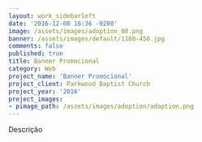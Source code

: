 ```yaml
---
layout: work_sidebarleft
date: '2016-12-08 16:36 -0200'
image: /assets/images/adoption_00.png
banner: /assets/images/default/1160-450.jpg
comments: false
published: true
title: Banner Promocional
category: Web
project_name: 'Banner Promocional'
project_client: Parkwood Baptist Church
project_year: '2016'
project_images:
- pimage_path: /assets/images/adoption/adoption.png
---
```

Descrição
